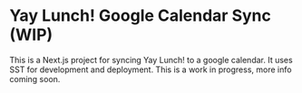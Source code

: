 # Yay Lunch! Google Calendar Sync (WIP)
This is a Next.js project for syncing Yay Lunch! to a google calendar. It uses SST for development and deployment. This is a work in progress, more info coming soon.
